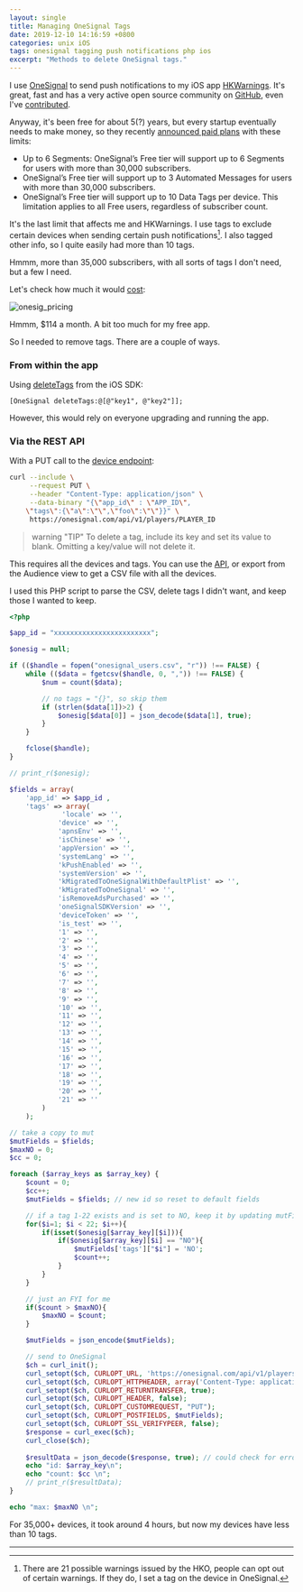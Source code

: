 ```yaml
---
layout: single
title: Managing OneSignal Tags
date: 2019-12-10 14:16:59 +0800
categories: unix iOS 
tags: onesignal tagging push notifications php ios
excerpt: "Methods to delete OneSignal tags."
---
```


I use [OneSignal](https://onesignal.com/) to send push notifications to my iOS app [HKWarnings](https://itunes.apple.com/hk/app/hkwarnings/id370901118?mt=8). It's great, fast and has a very active open source community on [GitHub](https://github.com/OneSignal/OneSignal-iOS-SDK), even I've [contributed](https://github.com/OneSignal/OneSignal-iOS-SDK/commit/4c1fb7b899b457fb050c95c24fef7cde1998c1ff).

Anyway, it's been free for about 5(?) years, but every startup eventually needs to make money, so they recently [announced paid plans](https://onesignal.com/blog/sustainably-growing-the-onesignal-community/) with these limits:

* Up to 6 Segments: OneSignal’s Free tier will support up to 6 Segments for users with more than 30,000 subscribers.
* OneSignal’s Free tier will support up to 3 Automated Messages for users with more than 30,000 subscribers.
* OneSignal’s Free tier will support up to 10 Data Tags per device. This limitation applies to all Free users, regardless of subscriber count.

It's the last limit that affects me and HKWarnings. I use tags to exclude certain devices when sending certain push notifications[^fn-optout]. I also tagged other info, so I quite easily had more than 10 tags.

Hmmm, more than 35,000 subscribers, with all sorts of tags I don't need, but a few I need.

Let's check how much it would [cost](https://onesignal.com/pricing):

<img data-src="{% asset_path onesig_pricing.png %}" class="lazyload blur-up" alt="onesig_pricing"/>

Hmmm, $114 a month. A bit too much for my free app.

So I needed to remove tags. There are a couple of ways.

### From within the app
Using [deleteTags](https://documentation.onesignal.com/docs/ios-native-sdk#section--deletetags-) from the iOS SDK:

````objective_c
[OneSignal deleteTags:@[@"key1", @"key2"]];
````
However, this would rely on everyone upgrading and running the app.

### Via the REST API
With a PUT call to the [device endpoint](https://documentation.onesignal.com/reference#edit-device):

````bash
curl --include \
     --request PUT \
     --header "Content-Type: application/json" \
     --data-binary "{\"app_id\" : \"APP_ID\",
    \"tags\":{\"a\":\"\",\"foo\":\"\"}}" \
     https://onesignal.com/api/v1/players/PLAYER_ID
````

> warning "TIP"
> To delete a tag, include its key and set its value to blank. Omitting a key/value will not delete it.

This requires all the devices and tags. You can use the [API](https://documentation.onesignal.com/reference#section-example-code-csv-export), or export from the Audience view to get a CSV file with all the devices.

I used this PHP script to parse the CSV, delete tags I didn't want, and keep those I wanted to keep.

````php
<?php

$app_id = "xxxxxxxxxxxxxxxxxxxxxxxx";

$onesig = null;

if (($handle = fopen("onesignal_users.csv", "r")) !== FALSE) {
    while (($data = fgetcsv($handle, 0, ",")) !== FALSE) {
        $num = count($data);

        // no tags = "{}", so skip them
        if (strlen($data[1])>2) {
            $onesig[$data[0]] = json_decode($data[1], true);
        }
    }

    fclose($handle);
}

// print_r($onesig);

$fields = array( 
    'app_id' => $app_id , 
    'tags' => array(
             'locale' => '',
            'device' => '',
            'apnsEnv' => '',
	        'isChinese' => '',
	        'appVersion' => '',
	        'systemLang' => '',
	        'kPushEnabled' => '',
	        'systemVersion' => '',
	        'kMigratedToOneSignalWithDefaultPlist' => '',
	        'kMigratedToOneSignal' => '',
	        'isRemoveAdsPurchased' => '',
	        'oneSignalSDKVersion' => '',
	        'deviceToken' => '',
	        'is_test' => '',
	        '1' => '',
	        '2' => '',
	        '3' => '',
	        '4' => '',
	        '5' => '',
	        '6' => '',
	        '7' => '',
	        '8' => '',
	        '9' => '',
	        '10' => '',
	        '11' => '',
	        '12' => '',
	        '13' => '',
	        '14' => '',
	        '15' => '',
	        '16' => '',
	        '17' => '',
	        '18' => '',
	        '19' => '',
	        '20' => '',
	        '21' => ''
        )
    );

// take a copy to mut
$mutFields = $fields;
$maxNO = 0;
$cc = 0;

foreach ($array_keys as $array_key) {
    $count = 0;
    $cc++;
    $mutFields = $fields; // new id so reset to default fields

    // if a tag 1-22 exists and is set to NO, keep it by updating mutFields
    for($i=1; $i < 22; $i++){
        if(isset($onesig[$array_key][$i])){
            if($onesig[$array_key][$i] == "NO"){
                $mutFields['tags']["$i"] = 'NO';
                $count++;
            }
        }
    }

    // just an FYI for me
    if($count > $maxNO){
        $maxNO = $count;
    }

    $mutFields = json_encode($mutFields);

	// send to OneSignal
    $ch = curl_init();
    curl_setopt($ch, CURLOPT_URL, 'https://onesignal.com/api/v1/players/'.$array_key);
    curl_setopt($ch, CURLOPT_HTTPHEADER, array('Content-Type: application/json'));
    curl_setopt($ch, CURLOPT_RETURNTRANSFER, true);
    curl_setopt($ch, CURLOPT_HEADER, false);
    curl_setopt($ch, CURLOPT_CUSTOMREQUEST, "PUT");
    curl_setopt($ch, CURLOPT_POSTFIELDS, $mutFields);
    curl_setopt($ch, CURLOPT_SSL_VERIFYPEER, false);
    $response = curl_exec($ch);
    curl_close($ch);
    
    $resultData = json_decode($response, true); // could check for errors...
    echo "id: $array_key\n";
    echo "count: $cc \n";
    // print_r($resultData);  
}

echo "max: $maxNO \n";
````
For 35,000+ devices, it took around 4 hours, but now my devices have less than 10 tags.

[^fn-optout]: There are 21 possible warnings issued by the HKO, people can opt out of certain warnings. If they do, I set a tag on the device in OneSignal.

***
